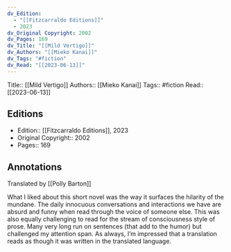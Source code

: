 ```yaml
---
dv_Edition:
  - "[[Fitzcarraldo Editions]]"
  - 2023
dv_Original Copyright: 2002
dv_Pages: 169
dv_Title: "[[Mild Vertigo]]"
dv_Authors: "[[Mieko Kanai]]"
dv_Tags: "#fiction"
dv_Read: "[[2023-06-13]]"
---
```

Title:: [[Mild Vertigo]]
Authors:: [[Mieko Kanai]]
Tags:: #fiction 
Read:: [[2023-06-13]]

## Editions
- Edition:: [[Fitzcarraldo Editions]], 2023
- Original Copyright:: 2002
- Pages:: 169

## Annotations

Translated by [[Polly Barton]]

What I liked about this short novel was the way it surfaces the hilarity of the mundane. The daily innocuous conversations and interactions we have are absurd and funny when read through the voice of someone else. This was also equally challenging to read for the stream of consciousness style of prose. Many very long run on sentences (that add to the humor) but challenged my attention span. As always, I’m impressed that a translation reads as though it was written in the translated language.